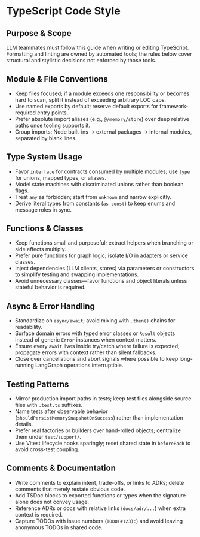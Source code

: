 # TypeScript Code Style

## Purpose & Scope
LLM teammates must follow this guide when writing or editing TypeScript. Formatting and linting are owned by automated tools; the rules below cover structural and stylistic decisions not enforced by those tools.

## Module & File Conventions
- Keep files focused; if a module exceeds one responsibility or becomes hard to scan, split it instead of exceeding arbitrary LOC caps.
- Use named exports by default; reserve default exports for framework-required entry points.
- Prefer absolute import aliases (e.g., `@/memory/store`) over deep relative paths once tooling supports it.
- Group imports: Node built-ins → external packages → internal modules, separated by blank lines.

## Type System Usage
- Favor `interface` for contracts consumed by multiple modules; use `type` for unions, mapped types, or aliases.
- Model state machines with discriminated unions rather than boolean flags.
- Treat `any` as forbidden; start from `unknown` and narrow explicitly.
- Derive literal types from constants (`as const`) to keep enums and message roles in sync.

## Functions & Classes
- Keep functions small and purposeful; extract helpers when branching or side effects multiply.
- Prefer pure functions for graph logic; isolate I/O in adapters or service classes.
- Inject dependencies (LLM clients, stores) via parameters or constructors to simplify testing and swapping implementations.
- Avoid unnecessary classes—favor functions and object literals unless stateful behavior is required.

## Async & Error Handling
- Standardize on `async/await`; avoid mixing with `.then()` chains for readability.
- Surface domain errors with typed error classes or `Result` objects instead of generic `Error` instances when context matters.
- Ensure every `await` lives inside try/catch where failure is expected; propagate errors with context rather than silent fallbacks.
- Close over cancellations and abort signals where possible to keep long-running LangGraph operations interruptible.

## Testing Patterns
- Mirror production import paths in tests; keep test files alongside source files with `.test.ts` suffixes.
- Name tests after observable behavior (`shouldPersistMemorySnapshotOnSuccess`) rather than implementation details.
- Prefer real factories or builders over hand-rolled objects; centralize them under `test/support/`.
- Use Vitest lifecycle hooks sparingly; reset shared state in `beforeEach` to avoid cross-test coupling.

## Comments & Documentation
- Write comments to explain intent, trade-offs, or links to ADRs; delete comments that merely restate obvious code.
- Add TSDoc blocks to exported functions or types when the signature alone does not convey usage.
- Reference ADRs or docs with relative links (`docs/adr/...`) when extra context is required.
- Capture TODOs with issue numbers (`TODO(#123):`) and avoid leaving anonymous TODOs in shared code.
